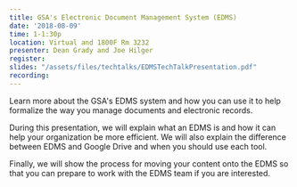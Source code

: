 ```yaml
---
title: GSA's Electronic Document Management System (EDMS)
date: '2018-08-09'
time: 1-1:30p
location: Virtual and 1800F Rm 3232
presenter: Dean Grady and Joe Hilger
register:
slides: "/assets/files/techtalks/EDMSTechTalkPresentation.pdf"
recording:
---
```


Learn more about the GSA's EDMS system and how you can use it to help formalize the way you manage documents and electronic records.

During this presentation, we will explain what an EDMS is and how it can help your organization be more efficient.  We will also explain the difference between EDMS and Google Drive and when you should use each tool.

Finally, we will show the process for moving your content onto the EDMS so that you can prepare to work with the EDMS team if you are interested.
